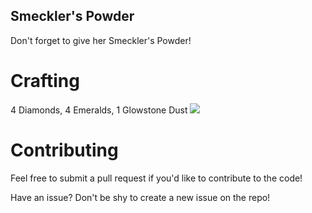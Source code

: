 ## Smeckler's Powder

Don't forget to give her Smeckler's Powder!

# Crafting

4 Diamonds, 4 Emeralds, 1 Glowstone Dust
![](https://i.imgur.com/IhoIaAp.png)

# Contributing

Feel free to submit a pull request if you'd like to contribute to the code!

Have an issue? Don't be shy to create a new issue on the repo!
